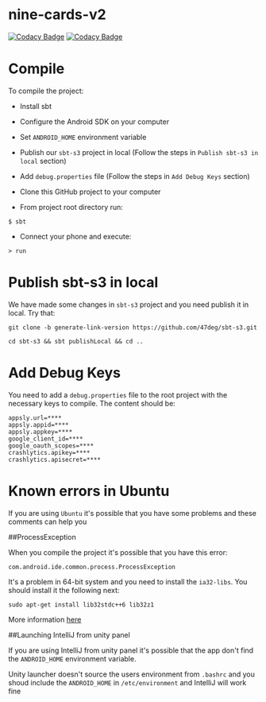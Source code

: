 # nine-cards-v2 
[![Codacy
Badge](https://api.codacy.com/project/badge/grade/473a0aeaf6734503b3b0f67a44b78887)](https://www.codacy.com)
[![Codacy
Badge](https://api.codacy.com/project/badge/coverage/473a0aeaf6734503b3b0f67a44b78887)](https://www.codacy.com)

Compile
======

To compile the project:

* Install sbt
* Configure the Android SDK on your computer
* Set `ANDROID_HOME` environment variable
* Publish our `sbt-s3` project in local (Follow the steps in `Publish sbt-s3 in local` section)
* Add `debug.properties` file (Follow the steps in `Add Debug Keys` section)
* Clone this GitHub project to your computer

* From project root directory run:

```
$ sbt
```

* Connect your phone and execute:

```
> run
```

Publish sbt-s3 in local
========

We have made some changes in `sbt-s3` project and you need publish it in local. Try that:

`git clone -b generate-link-version https://github.com/47deg/sbt-s3.git`

`cd sbt-s3 && sbt publishLocal && cd ..`

Add Debug Keys
========

You need to add a `debug.properties` file to the root project with the necessary keys to compile. The content should be:

```
appsly.url=****
appsly.appid=****
appsly.appkey=****
google_client_id=****
google_oauth_scopes=****
crashlytics.apikey=****
crashlytics.apisecret=****

```

Known errors in Ubuntu
========

If you are using `Ubuntu` it's possible that you have some problems and these comments can help you

##ProcessException

When you compile the project it's possible that you have this error:

`com.android.ide.common.process.ProcessException`

It's a problem in 64-bit system and you need to install the `ia32-libs`. You should install it the following next:

`sudo apt-get install lib32stdc++6 lib32z1`

More information [here](http://stackoverflow.com/questions/22701405/aapt-ioexception-error-2-no-such-file-or-directory-why-cant-i-build-my-grad)

##Launching IntelliJ from unity panel

If you are using IntelliJ from unity panel it's possible that the app don't find the `ANDROID_HOME` environment variable.

Unity launcher doesn't source the users environment from `.bashrc` and you shoud include the `ANDROID_HOME` in `/etc/environment` and IntelliJ will work fine